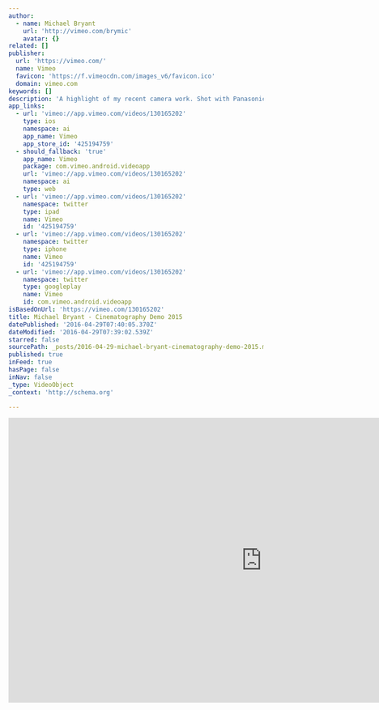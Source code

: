 ```yaml
---
author:
  - name: Michael Bryant
    url: 'http://vimeo.com/brymic'
    avatar: {}
related: []
publisher:
  url: 'https://vimeo.com/'
  name: Vimeo
  favicon: 'https://f.vimeocdn.com/images_v6/favicon.ico'
  domain: vimeo.com
keywords: []
description: 'A highlight of my recent camera work. Shot with Panasonic GH4, AF100; Canon EOSM; Sony EA50.'
app_links:
  - url: 'vimeo://app.vimeo.com/videos/130165202'
    type: ios
    namespace: ai
    app_name: Vimeo
    app_store_id: '425194759'
  - should_fallback: 'true'
    app_name: Vimeo
    package: com.vimeo.android.videoapp
    url: 'vimeo://app.vimeo.com/videos/130165202'
    namespace: ai
    type: web
  - url: 'vimeo://app.vimeo.com/videos/130165202'
    namespace: twitter
    type: ipad
    name: Vimeo
    id: '425194759'
  - url: 'vimeo://app.vimeo.com/videos/130165202'
    namespace: twitter
    type: iphone
    name: Vimeo
    id: '425194759'
  - url: 'vimeo://app.vimeo.com/videos/130165202'
    namespace: twitter
    type: googleplay
    name: Vimeo
    id: com.vimeo.android.videoapp
isBasedOnUrl: 'https://vimeo.com/130165202'
title: Michael Bryant - Cinematography Demo 2015
datePublished: '2016-04-29T07:40:05.370Z'
dateModified: '2016-04-29T07:39:02.539Z'
starred: false
sourcePath: _posts/2016-04-29-michael-bryant-cinematography-demo-2015.md
published: true
inFeed: true
hasPage: false
inNav: false
_type: VideoObject
_context: 'http://schema.org'

---
```

<iframe src="https://cdn.embedly.com/widgets/media.html?src=https%3A%2F%2Fplayer.vimeo.com%2Fvideo%2F130165202&amp;url=https%3A%2F%2Fvimeo.com%2F130165202&amp;image=http%3A%2F%2Fi.vimeocdn.com%2Fvideo%2F521919445_1280.jpg&amp;key=b7d04c9b404c499eba89ee7072e1c4f7&amp;type=text%2Fhtml&amp;schema=vimeo" width="1000" height="563" scrolling="no" frameborder="0" allowfullscreen="" style=""></iframe>